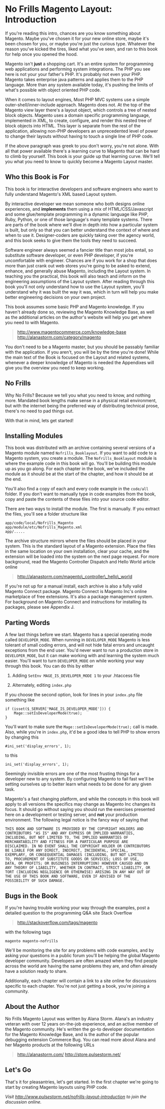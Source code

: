 No Frills Magento Layout: Introduction
==================================================

If you're reading this intro, chances are you know something about Magento.  Maybe you've chosen it for your new online store, maybe it's been chosen for you, or maybe you're just the curious type.  Whatever the reason you've kicked the tires, liked what you've seen, and ran to this book for help once you opened the hood.

Magento isn't **just** a shopping cart.  It's an entire system for programming web applications and performing system integrations.  The PHP you see here is not your your father's PHP.  It's probably not even your PHP.  Magento takes enterprise java patterns and applies them to the PHP language.  More than any system available today, it's pushing the limits of what's possible with object oriented PHP code.

When it comes to layout engines, Most PHP MVC systems use a simple outer-shell/inner-include approach.  Magento does not.  At the top of the Magento view layer there's a layout object, which controls a tree of nested block objects. Magento uses a domain specific programming language, implemented in XML, to create, configure, and render this nested tree of block objects into HTML.  This layer is separate from the rest of the application, allowing non-PHP developers an unprecedented level of power to change their layouts without having to touch a single line of PHP code.

If the above paragraph was greek to you don't worry, you're not alone.  With all that power available there's a learning curve to Magento that can be hard to climb by yourself.   This book is your guide up that learning curve.  We'll tell you what you need to know to quickly become a Magento Layout master.


Who this Book is For
--------------------------------------------------
This book is for interactive developers and software engineers who want to fully understand Magento's XML based Layout system.

By interactive developer we mean someone who both designs online experiences, and **implements** them using a mix of HTML/CSS/Javascript and some glue/template programming in a dynamic language like PHP, Ruby, Python, or one of those language's many template systems.  There are parts of the book where we'll dive in depth into how a particular system is built, but only so that you can better understand the context of where and when to use it.  Designer-coders are quickly taking over the agency world, and this book seeks to give them the tools they need to succeed.

Software engineer always seemed a fancier title than most jobs entail, so substitute software developer, or even PHP developer, if you're uncomfortable with engineer.  Chances are if you work for a shop that does more than just crank out web stores you're going to be asked to extend, enhance, and generally abuse Magento, including the Layout system.  In teaching you the practical, this book will also teach and inform on the engineering assumptions of the Layout system.  After reading through this book you'll not only understand how to use the Layout system, you'll understand why it was built the way it was, which in turn will help you make better engineering decisions on your own project.

This book assumes some basic PHP and Magento knowledge.  If you haven't already done so, reviewing the Magento Knowledge Base, as well as the additional articles on the author's website will help you get where you need to with Magento.

> http://www.magentocommerce.com/knowledge-base
> http://alanastorm.com/category/magento

You don't need to be a Magento master, but you should be passably familiar with the application.  If you aren't, you will be by the time you're done!  While the main text of the Book is focused on the Layout and related systems, whenever a deeper knowledge of Magento is needed the Appendixes will give you the overview you  need to keep working.

No Frills
--------------------------------------------------
Why No Frills?  Because we tell you what you need to know, and nothing more.  Mandated book lengths make sense in a physical retail environment, but with the internet being the preferred way of distributing technical prose, there's no need to pad things out.

With that in mind, lets get started!

Installing Modules
--------------------------------------------------
This book was distributed with an archive containing several versions of a Magento module named <code>Nofrills\_Booklayout</code>.  If you want to add code to a Magento system, you create a module.  The <code>Nofrills\_Booklayout</code> module is where the example code in this book will go.  You'll be building this module up as you go along.  For each chapter in the book, we've included the module as it should be at the start of the chapter, and how it should be at the end.

You'll also find a copy of each and every code example in the <code>code/all</code> folder. If you don't want to manually type in code examples from the book, copy and paste the contents of these files into your source code editor.

There are two ways to install the module.  The first is manually.  If you extract the files, you'll see a folder structure like

	app/code/local/Nofrills_Magento
	app/module/etc/Nofrills_Magento.xml
	app/.....

The archive structure mirrors where the files should be placed in your system.  This is the standard layout of a Magento extension.  Place the files in the same location on your own installation, clear your cache, and the extension will be loaded into the system on the next page request. For more background, read the Magento Controller Dispatch and Hello World article online

> http://alanastorm.com/magento\_controller\_hello\_world

If you're not up for a manual install, each archive is also a fully valid Magento Connect package.  Magento Connect is Magento Inc's online marketplace of free extensions.  It's also a package management system.  For background on Magento Connect and instructions for installing its packages, please see Appendix J.

Parting Words
--------------------------------------------------
A few last things before we start.  Magento has a special operating mode called <code>DEVELOPER\_MODE</code>.  When running in <code>DEVELOPER\_MODE</code> Magento is less tolerant of small coding errors, and will not hide fatal errors and uncaught exceptions from the end user.  You'd never want to run a production store in <code>DEVELOPER\_MODE</code>, but it can make working with and learning the system much easier.  You'll want to turn <code>DEVELOPER\_MODE</code> on while working your way through this book.  You can do this by either

1. Adding <code>SetEnv MAGE\_IS\_DEVELOPER_MODE 1</code> to your .htaccess file

2. Alternately, editing <code>index.php</code>

If you choose the second option, look for lines in your <code>index.php</code> file something like

	if (isset($_SERVER['MAGE_IS_DEVELOPER_MODE'])) {
		Mage::setIsDeveloperMode(true);
	}

You'll want to make sure the <code>Mage::setIsDeveloperMode(true);</code> call is made.  Also, while you're in <code>index.php</code>, it'd be a good idea to tell PHP to show errors by changing this

	#ini_set('display_errors', 1);

to this

	ini_set('display_errors', 1);

Seemingly invisible errors are one of the most frusting things for a developer new to any system.  By configuring Magento to fail fast we'll be setting ourselves up to better learn what needs to be done for any given task.

Magento's a fast changing platform, and while the concepts in this book will apply to all versions the specifics may change as Magento Inc changes its focus.  It should go without saying you should run the exercises presented here on a development or testing server, and **not** your production environment.  The following legal notice is the fancy way of saying that

	THIS BOOK AND SOFTWARE IS PROVIDED BY THE COPYRIGHT HOLDERS AND
	CONTRIBUTORS "AS IS" AND ANY EXPRESS OR IMPLIED WARRANTIES,
	INCLUDING, BUT NOT LIMITED TO, THE IMPLIED WARRANTIES OF
	MERCHANTABILITY AND FITNESS FOR A PARTICULAR PURPOSE ARE
	DISCLAIMED. IN NO EVENT SHALL THE COPYRIGHT HOLDER OR CONTRIBUTORS
	BE LIABLE FOR ANY DIRECT, INDIRECT, INCIDENTAL, SPECIAL,
	EXEMPLARY, OR CONSEQUENTIAL DAMAGES (INCLUDING, BUT NOT LIMITED
	TO, PROCUREMENT OF SUBSTITUTE GOODS OR SERVICES; LOSS OF USE,
	DATA, OR PROFITS; OR BUSINESS INTERRUPTION) HOWEVER CAUSED AND ON
	ANY THEORY OF LIABILITY, WHETHER IN CONTRACT, STRICT LIABILITY, OR
	TORT (INCLUDING NEGLIGENCE OR OTHERWISE) ARISING IN ANY WAY OUT OF
	THE USE OF THIS BOOK AND SOFTWARE, EVEN IF ADVISED OF THE
	POSSIBILITY OF SUCH DAMAGE.

Bugs in the Book
--------------------------------------------------
If you're having trouble working your way through the examples, post a detailed question to the programming Q&A site Stack Overflow

> http://stackoverflow.com/tags/magento

with the following tags

	magento magento-nofrills

We'll be monitoring the site for any problems with code examples, and by asking your questions in a public forum you'll be helping the global Magento developer community.  Developers are often amazed when they find people across the world are having the same problems they are, and often already have a solution ready to share.

Additionally, each chapter will contain a link to a site online for discussions specific to each chapter.  You're not just getting a book, you're joining a community.


About the Author
--------------------------------------------------
No Frills Magento Layout was written by Alana Storm.  Alana's an industry veteran with over 12 years on-the-job experience, and an active member of the Magento community.  He's written the go-to developer documentation for the Magento Knowledge Base, and is the author of the popular debugging extension Commerce Bug.  You can read more about Alana and her Magento products at the following URLs

> http://alanastorm.com/
> http://store.pulsestorm.net/

Let's Go
--------------------------------------------------
That's it for pleasantries, let's get started.  In the first chapter we're going to start by creating Magento layouts using PHP code.

*Visit http://www.pulsestorm.net/nofrills-layout-introduction to join the discussion online.*